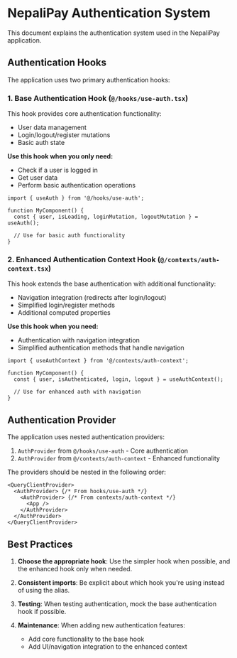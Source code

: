 # NepaliPay Authentication System

This document explains the authentication system used in the NepaliPay application.

## Authentication Hooks

The application uses two primary authentication hooks:

### 1. Base Authentication Hook (`@/hooks/use-auth.tsx`)

This hook provides core authentication functionality:

- User data management
- Login/logout/register mutations
- Basic auth state

**Use this hook when you only need:**
- Check if a user is logged in
- Get user data
- Perform basic authentication operations

```tsx
import { useAuth } from '@/hooks/use-auth';

function MyComponent() {
  const { user, isLoading, loginMutation, logoutMutation } = useAuth();
  
  // Use for basic auth functionality
}
```

### 2. Enhanced Authentication Context Hook (`@/contexts/auth-context.tsx`)

This hook extends the base authentication with additional functionality:

- Navigation integration (redirects after login/logout)
- Simplified login/register methods
- Additional computed properties

**Use this hook when you need:**
- Authentication with navigation integration
- Simplified authentication methods that handle navigation

```tsx
import { useAuthContext } from '@/contexts/auth-context';

function MyComponent() {
  const { user, isAuthenticated, login, logout } = useAuthContext();
  
  // Use for enhanced auth with navigation
}
```

## Authentication Provider

The application uses nested authentication providers:

1. `AuthProvider` from `@/hooks/use-auth` - Core authentication
2. `AuthProvider` from `@/contexts/auth-context` - Enhanced functionality

The providers should be nested in the following order:

```tsx
<QueryClientProvider>
  <AuthProvider> {/* From hooks/use-auth */}
    <AuthProvider> {/* From contexts/auth-context */}
      <App />
    </AuthProvider>
  </AuthProvider>
</QueryClientProvider>
```

## Best Practices

1. **Choose the appropriate hook**: Use the simpler hook when possible, and the enhanced hook only when needed.

2. **Consistent imports**: Be explicit about which hook you're using instead of using the alias.

3. **Testing**: When testing authentication, mock the base authentication hook if possible.

4. **Maintenance**: When adding new authentication features:
   - Add core functionality to the base hook
   - Add UI/navigation integration to the enhanced context
